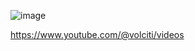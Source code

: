 ![image](https://github.com/jestxfot/nostalgia/assets/87380272/60554300-77bd-4511-825f-31e874e95b4d)

https://www.youtube.com/@volciti/videos
